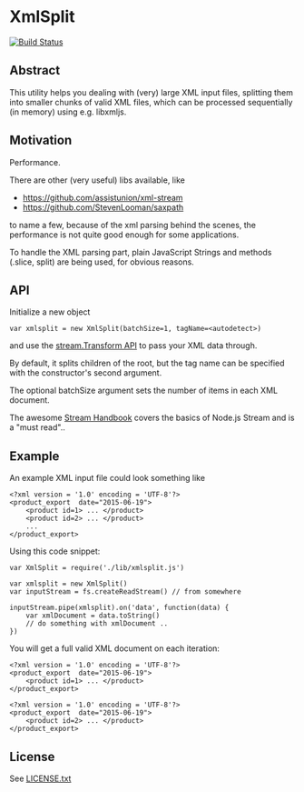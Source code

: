 XmlSplit
========

[![Build Status](https://travis-ci.org/remuslazar/node-xmlsplit.svg?branch=master)](https://travis-ci.org/remuslazar/node-xmlsplit)

Abstract
--------

This utility helps you dealing with (very) large XML input files, splitting them
into smaller chunks of valid XML files, which can be processed sequentially (in memory)
using e.g. libxmljs.


Motivation
----------

Performance.

There are other (very useful) libs available, like

* https://github.com/assistunion/xml-stream
* https://github.com/StevenLooman/saxpath

to name a few, because of the xml parsing behind the scenes, the performance is
not quite good enough for some applications.

To handle the XML parsing part, plain JavaScript Strings and methods (.slice, split)
are being used, for obvious reasons.

API
---

Initialize a new object

```
var xmlsplit = new XmlSplit(batchSize=1, tagName=<autodetect>)
```

and use the
[stream.Transform API](https://nodejs.org/api/stream.html#stream_class_stream_transform_1)
to pass your XML data through.

By default, it splits children of the root, but the tag name can be specified
with the constructor's second argument.

The optional batchSize argument sets the number of items in each XML document.

The awesome [Stream Handbook](https://github.com/substack/stream-handbook) covers
the basics of Node.js Stream and is a "must read"..


Example
-------

An example XML input file could look something like

```
<?xml version = '1.0' encoding = 'UTF-8'?>
<product_export  date="2015-06-19">
    <product id=1> ... </product>
    <product id=2> ... </product>
    ...
</product_export>
```

Using this code snippet:

```
var XmlSplit = require('./lib/xmlsplit.js')

var xmlsplit = new XmlSplit()
var inputStream = fs.createReadStream() // from somewhere

inputStream.pipe(xmlsplit).on('data', function(data) {
    var xmlDocument = data.toString()
    // do something with xmlDocument ..
})
```

You will get a full valid XML document on each iteration:

```
<?xml version = '1.0' encoding = 'UTF-8'?>
<product_export  date="2015-06-19">
    <product id=1> ... </product>
</product_export>
```

```
<?xml version = '1.0' encoding = 'UTF-8'?>
<product_export  date="2015-06-19">
    <product id=2> ... </product>
</product_export>
```

License
-------

See [LICENSE.txt](LICENSE.txt)
